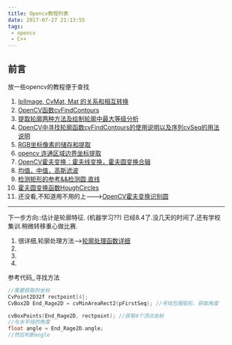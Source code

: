 ```yaml
---
title: Opencv教程列表
date: 2017-07-27 21:13:55
tags:
 - opencv
 - C++
---
```

## 前言
放一些opencv的教程便于查找


1. [IplImage, CvMat, Mat 的关系和相互转换](http://blog.csdn.net/timidsmile/article/details/7648725)
2. [OpenCV函数cvFindContours](http://blog.csdn.net/augusdi/article/details/9000893)
3. [提取轮廓两种方法及绘制轮廓中最大等级分析](http://blog.csdn.net/zcube/article/details/7357602#)
4. [OpenCV中寻找轮廓函数cvFindContours的使用说明以及序列cvSeq的用法说明](http://blog.csdn.net/augusdi/article/details/9000276)
5. [RGB坐标像素的储存和提取](http://blog.csdn.net/wenhao_ir/article/details/51554530)
6. [opencv 连通区域边界坐标提取](http://blog.csdn.net/fei13148687/article/details/46225243)
7. [OpenCV霍夫变换：霍夫线变换，霍夫圆变换合辑](http://blog.csdn.net/poem_qianmo/article/details/26977557)
8. [均值，中值，高斯滤波](http://blog.csdn.net/abcjennifer/article/details/7314749)
9. [检测矩形的参考&&检测圆,直线](http://blog.csdn.net/byxdaz/article/details/4912136)
10. [霍夫圆变换函数HoughCircles](http://b217dgy.blog.51cto.com/5704306/1320360)
11. 还没看,不知道用不用的上--->[OpenCV霍夫变换识别圆](http://blog.csdn.net/u013162930/article/details/47396257)

-----

下一步方向::估计是轮廓特征.  (机器学习??)
已经8.4了.没几天的时间了.还有学校集训.稍微转移重心做比赛.
1. 很详细,轮廓处理方法-->[轮廓处理函数详细](http://www.verydemo.com/demo_c92_i143180.html)
2. []()
3. []()
4. []()


参考代码,,寻找方法
```C++
//需要获取的坐标  
CvPoint2D32f rectpoint[4];   
CvBox2D End_Rage2D = cvMinAreaRect2(pFirstSeq); //寻找包围矩形，获取角度  

cvBoxPoints(End_Rage2D, rectpoint); //获取4个顶点坐标  
//与水平线的角度  
float angle = End_Rage2D.angle;
//然后判断angle

```